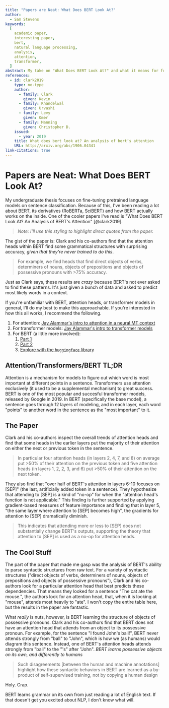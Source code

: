 ```yaml
---
title: "Papers are Neat: What Does BERT Look At?"
author:
  - Sam Stevens
keywords:
  [
    academic paper,
    interesting paper,
    bert,
    natural language processing,
    analysis,
    attention,
    transformer,
  ]
abstract: My take on "What Does BERT Look At?" and what it means for future work with BERT.
references:
  - id: clark2019
    type: no-type
    author:
      - family: Clark
        given: Kevin
      - family: Khandelwal
        given: Urvashi
      - family: Levy
        given: Omer
      - family: Manning
        given: Christopher D.
    issued:
      - year: 2019
    title: What does bert look at? An analysis of bert’s attention
    URL: http://arxiv.org/abs/1906.04341
link-citations: true
---
```


# Papers are Neat: What Does BERT Look At?

My undergraduate thesis focuses on fine-tuning pretrained language models on sentence classification.
Because of this, I've been reading a lot about BERT, its derivatives (RoBERTa, SciBERT) and how BERT actually works on the inside.
One of the cooler papers I've read is "What Does BERT Look At? An Analysis of BERT's Attention" [@clark2019].

> _Note: I'll use this styling to highlight direct quotes from the paper._

The gist of the paper is: Clark and his co-authors find that the attention heads within BERT find some grammatical structures with surprising accuracy, _given that they're never trained to do this_.

> For example, we find heads that find direct objects of verbs, determiners of nouns, objects of prepositions and objects of possessive pronouns with >75% accuracy.

Just as Clark says, these results are _crazy_ because BERT's not ever asked to find these patterns.
It's just given a bunch of data and asked to predict most likely words in a context.

If you're unfamiliar with BERT, attention heads, or transformer models in general, I'll do my best to make this approachable.
If you're interested in how this all works, I recommend the following.

1. For attention: [Jay Alammar's intro to attention in a neural MT context](https://jalammar.github.io/visualizing-neural-machine-translation-mechanics-of-seq2seq-models-with-attention/)
2. For transformer models: [Jay Alammar's intro to transformer models](https://jalammar.github.io/illustrated-transformer/)
3. For BERT (a little more involved):
   1. [Part 1](https://towardsdatascience.com/deconstructing-bert-distilling-6-patterns-from-100-million-parameters-b49113672f77)
   2. [Part 2](https://towardsdatascience.com/deconstructing-bert-part-2-visualizing-the-inner-workings-of-attention-60a16d86b5c1)
   3. [Explore with the `huggingface` library](https://mccormickml.com/2019/07/22/BERT-fine-tuning/)

## Attention/Transformers/BERT TL;DR

Attention is a mechanism for models to figure out which word is most important at different points in a sentence.
Transformers use attention exclusively (it used to be a supplemental mechanism) to great success.
BERT is one of the most popular and succesful transformer models, released by Google in 2019.
In BERT (specifically the base model), a sentence goes through 12 layers of modeling, and in each layer, each word "points" to another word in the sentence as the "most important" to it.

## The Paper

Clark and his co-authors inspect the overall trends of attention heads and find that some heads in the earlier layers put the majority of their attention on either the next or previous token in the sentence.

> In particular four attention heads (in layers 2, 4, 7, and 8) on average put >50% of their attention on the previous token and five attention heads (in layers 1, 2, 2, 3, and 6) put >50% of their attention on the next token.

They also find that "over half of BERT's attention in layers 6-10 focuses on [SEP]" (the last, artificially added token in a sentence).
They hypothesize that attending to [SEP] is a kind of "no-op" for when the "attention head's function is not applicable."
This finding is further supported by applying gradient-based measures of feature importance and finding that in layer 5, "the same layer where attention to [SEP] becomes high", the gradients for attention to [SEP] dramatically diminish.

> This indicates that attending more or less to [SEP] does not substantially change BERT's outputs, supporting the theory that attention to [SEP] is used as a no-op for attention heads.

## The Cool Stuff

The part of the paper that made me gasp was the analysis of BERT's ability to parse syntactic structures from raw text.
For a variety of syntactic structures ("direct objects of verbs, determiners of nouns, objects of prepositions and objects of possessive pronouns"), Clark and his co-authors look for a particular attention head that best predicts these dependencies.
That means they looked for a sentence "The cat ate the mouse.", the authors look for an attention head, that, when it is looking at "mouse", attends most heavily to "ate".
I won't copy the entire table here, but the results in the paper are fantastic.

What _really_ is nuts, however, is BERT learning the structure of objects of possessive pronouns.
Clark and his co-authors find that BERT does not have an attention head that attends from an object to its possessive pronoun.
For example, for the sentence "I found John's ball!", BERT never attends strongly from "ball" to "John", which is how we (as humans) would diagram this sentence.
Instead, one of BERT's attention heads attends strongly from "ball" to the "'s" after "John".
_BERT learns possessive objects on its own, and differently to humans_

> Such disagreements [between the human and machine annotations] highlight how these syntactic behaviors in BERT are learned as a by-product of self-supervised training, not by copying a human design

Holy. Crap.

BERT learns grammar on its own from just reading a lot of English text.
If that doesn't get you excited about NLP, I don't know what will.
